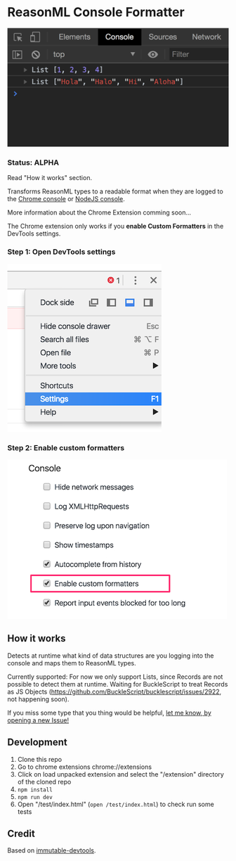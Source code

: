 # ReasonML Console Formatter

![](./docs/list-demo.png)

### Status: ALPHA
Read "How it works" section.

Transforms ReasonML types to a readable format when they are logged to the [Chrome console](https://developers.google.com/web/tools/chrome-devtools/console/?hl=es) or [NodeJS console](https://nodejs.org/api/console.html).

More information about the Chrome Extension comming soon...

The Chrome extension only works if you **enable Custom Formatters** in the DevTools settings.

### Step 1: Open DevTools settings

![](./docs/chrome-settings.png)

### Step 2: Enable custom formatters

![](./docs/chrome-enable-custom-formatters.png)

## How it works

Detects at runtime what kind of data structures are you logging into the console and maps them to ReasonML types.

Currently supported:
For now we only support Lists, since Records are not possible to detect them at runtime. Waiting for BuckleScript to treat Records as JS Objects (https://github.com/BuckleScript/bucklescript/issues/2922, not happening soon).

If you miss some type that you thing would be helpful, [let me know, by opening a new Issue!](https://github.com/davesnx/reason-formatter/issues/new)

## Development

1. Clone this repo
2. Go to chrome extensions chrome://extensions
3. Click on load unpacked extension and select the "/extension" directory of the cloned repo
4. `npm install`
5. `npm run dev`
6. Open "/test/index.html" (`open /test/index.html`) to check run some tests

## Credit

Based on [immutable-devtools](https://github.com/andrewdavey/immutable-devtools).
